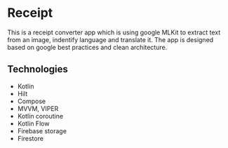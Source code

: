 # Receipt
This is a receipt converter app which is using google MLKit to extract text from an image, indentify language and translate it. 
The app is designed based on google best practices and clean architecture. 

## Technologies
- Kotlin
- Hilt
- Compose
- MVVM, VIPER
- Kotlin coroutine
- Kotlin Flow
- Firebase storage
- Firestore

